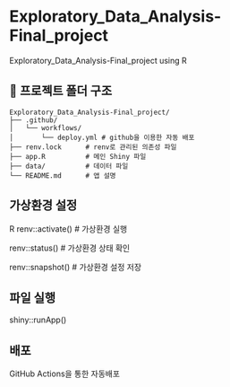 # Exploratory_Data_Analysis-Final_project
Exploratory_Data_Analysis-Final_project using R

## 📁 프로젝트 폴더 구조
```plaintext
Exploratory_Data_Analysis-Final_project/
├── .github/
│   └── workflows/
│       └── deploy.yml # github을 이용한 자동 배포
├── renv.lock      # renv로 관리된 의존성 파일
├── app.R          # 메인 Shiny 파일
├── data/          # 데이터 파일
└── README.md      # 앱 설명
```

## 가상환경 설정
R
renv::activate()    # 가상환경 실행

renv::status()      # 가상환경 상태 확인

renv::snapshot()    # 가상환경 설정 저장

## 파일 실행
shiny::runApp()

## 배포
GitHub Actions을 통한 자동배포